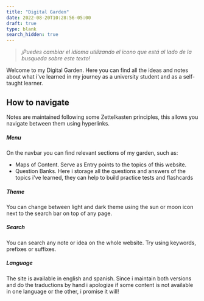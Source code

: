 ```yaml
---
title: "Digital Garden"
date: 2022-08-20T10:28:56-05:00
draft: true
type: blank
search_hidden: true
---
```

> *¡Puedes cambiar el idioma utilizando el icono que está al lado de la busqueda sobre este texto!*

Welcome to my Digital Garden. Here you can find all the ideas and notes about what i've learned in my journey as a university student and as a self-taught learner.

## How to navigate
Notes are maintained following some Zettelkasten principles, this allows you navigate between them using hyperlinks.

##### Menu
On the navbar you can find relevant sections of my garden, such as:
- Maps of Content. Serve as Entry points to the topics of this website.
- Question Banks. Here i storage all the questions and answers of the topics i've learned, they can help to build practice tests and flashcards

##### Theme
You can change between light and dark theme using the sun or moon icon next to the search bar on top of any page.

##### Search
You can search any note or idea on the whole website. Try using keywords, prefixes or suffixes.

##### Language
The site is available in english and spanish. Since i maintain both versions and do the traductions by hand i apologize if some content is not available in one language or the other, i promise it will!



